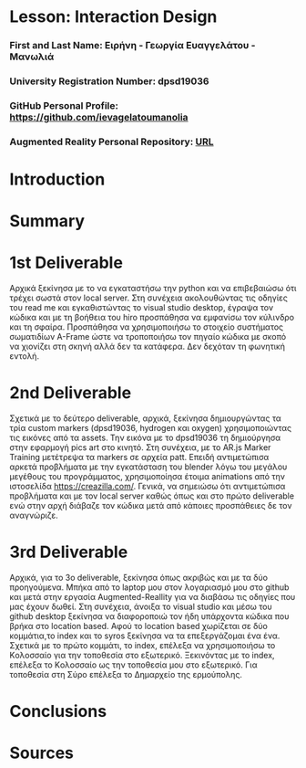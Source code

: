 # Lesson: Interaction Design

### First and Last Name: Ειρήνη - Γεωργία Ευαγγελάτου - Μανωλιά
### University Registration Number: dpsd19036
### GitHub Personal Profile: https://github.com/ievagelatoumanolia
### Augmented Reality Personal Repository: [URL](https://ievagelatoumanolia.github.io/Augmented-Reality/marker_based/index.html)

# Introduction

# Summary


# 1st Deliverable
Αρχικά ξεκίνησα με το να εγκαταστήσω την python και να επιβεβαιώσω ότι τρέχει σωστά στον local server. Στη συνέχεια ακολουθώντας τις οδηγίες του read me και εγκαθιστώντας το visual studio desktop, έγραψα τον κώδικα και με τη βοήθεια του hiro προσπάθησα να εμφανίσω τον κύλινδρο και τη σφαίρα. Προσπάθησα να χρησιμοποιήσω το στοιχείο συστήματος σωματιδίων Α-Frame ώστε να τροποποιήσω τον πηγαίο κώδικα με σκοπό να χιονίζει στη σκηνή αλλά δεν τα κατάφερα. Δεν δεχόταν τη φωνητική εντολή. 
# 2nd Deliverable
Σχετικά με το δεύτερο  deliverable, αρχικά, ξεκίνησα δημιουργώντας τα τρία custom markers (dpsd19036, hydrogen και oxygen) χρησιμοποιώντας τις εικόνες από τα assets. Την εικόνα με το dpsd19036 τη δημιούργησα στην εφαρμογή pics art στο κινητό. Στη συνέχεια, με το AR.js Marker Training μετέτρεψα τα markers σε αρχεία patt. Επειδή αντιμετώπισα αρκετά προβλήματα με την εγκατάσταση του blender λόγω του μεγάλου μεγέθους του προγράμματος, χρησιμοποίησα έτοιμα animations από την ιστοσελίδα https://creazilla.com/. Γενικά, να σημειώσω ότι αντιμετώπισα προβλήματα και με τον local server καθώς όπως και στο πρώτο deliverable ενώ στην αρχή διάβαζε τον κώδικα μετά από κάποιες προσπάθειες δε τον αναγνώριζε.

# 3rd Deliverable 
Αρχικά, για το 3ο deliverable, ξεκίνησα όπως ακριβώς και με τα δύο προηγούμενα.
Μπήκα από το laptop μου στον λογαριασμό μου στο github και μετά στην εργασία Augmented-Reallity για να διαβάσω τις οδηγίες που μας έχουν δωθεί. Στη συνέχεια, άνοιξα το visual studio και μέσω του github desktop ξεκίνησα να διαφοροποιώ τον ήδη υπάρχοντα κώδικα που βρήκα στο location based. Αφού το location based χωρίζεται σε δύο κομμάτια,το index και το syros ξεκίνησα να τα επεξεργάζομαι ένα ένα. Σχετικά με το πρώτο κομμάτι, το index, επέλεξα να χρησιμοποιήσω το Kολοσσαίο για την τοποθεσία στο εξωτερικό. 
Ξεκινόντας με το index, επέλεξα το Kολοσσαίο ως την τοποθεσία μου στο εξωτερικό. Για τοποθεσία στη Σύρο επέλεξα το Δημαρχείο της ερμούπολης. 
# Conclusions


# Sources
